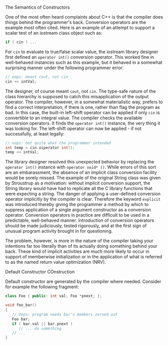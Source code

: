 The Semantics of Constructors

One of the most often heard complaints about C++ is that the compiler does things 
behind the programmer's back. Conversion operators are the example most often
cited. Here is an example of an attempt to support a scalar test of an iostream class 
object such as:

```cpp
if ( cin ) ...
```

For ```cin``` to evaluate to true/false scalar value, the iostream library designer
 first defined an ```operator int()``` conversion operator. This worked fine in 
well-behaved instances such as this example, but it behaved in a somewhat surprising
 manner under the following programmer error:

```cpp
// oops: meant cout, not cin
cin << intVal;
```

The designer, of course meant ```cout```, not ```cin```. The type-safe nature of the 
class hierarchy is supposed to catch this misapplication of the output operator.
The compiler, however, in a somewhat materialistic way, prefers to find a correct
interpretation, if there is one, rather than flag the program as bad. In this case,
the built-in left-shift operator can be applied if only ```cin``` is convertible 
to an integral value. The compiler checks the available conversion operators. 
It finds the ```operator int()``` instance, the very thing it was looking for. 
The left-shift operator can now be applied - if not successfully, at least legally:

```cpp
// oops: not quite what the programmer intended
int temp = cin.oiperator int();
temp << intVal;
``` 

The library designer resolved this unexpected behavior by replacing the 
```operator int()``` instance with ```operator void* ()```. While errors of this
sort are an embarassment, the absence of an implicit class conversion facility would 
be sorely missed. The example of the original String class was given by Stroustrup
as a motivation: without implicit conversion support, the String library would have
had to replicate all the C library functions that were expecting a string.
The danger of applying a user-defined conversion operator implicitly by the compiler
is clear. Therefore the keyword ```explicit``` was introduced thereby giving the 
programmer a method by which to suppress application of a single argument constructor
as a conversion operator. Conversion operators in practice are difficult to be used
in a predictable, well-behaved manner. Introduction of conversion operators should be
made judiciously, tested rigorously, and at the first sign of unusual program activity
brought in for questioning.

The problem, however, is more in the nature of the compiler taking your intentions far
too literally than of its actually doing something behind your back. These kind of
implicit activities are much more likely to occur in support of memberwise 
initialization or in the application of what is referred to as the named return value
optimization (NRV). 

Default Constructor COnstruction

Default constructor are generated by the compiler where needed. Consider for example
the following fragment:

```cpp
class Foo { public: int val; Foo *pnext; };

void foo_bar()
{
   // Oops: program needs bar's members zeroed out
   Foo bar;
   if ( bar.val || bar.pnext )
      // ... do something
   // ...
}
```



